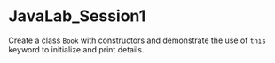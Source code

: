 # JavaLab_Session1
Create a class `Book` with constructors and demonstrate the use of `this` keyword to initialize and print details.
